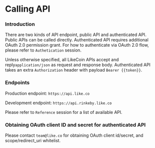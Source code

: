 # Calling API

### Introduction

There are two kinds of API endpoint, public API and authenticated API.  Public APIs can be called directly. Authenticated API requires additional OAuth 2.0 permission grant. For how to authenticate via OAuth 2.0 flow, please refer to `Authetication` session.  

Unless otherwise specified, all LikeCoin APIs accept and reply`application/json` as request and response body. Authenticated API takes an extra `Authorization` header with payload `Bearer {{token}}`.

### Endpoints

Production endpoint: `https://api.like.co` 

Development endpoint: `https://api.rinkeby.like.co`  
  
Please refer to `Reference` session for a list of available API.  


### Obtaining OAuth client ID and secret for authenticated API

Please contact `team@like.co` for obtaining OAuth client id/secret, and scope/redirect\_uri whitelist.



